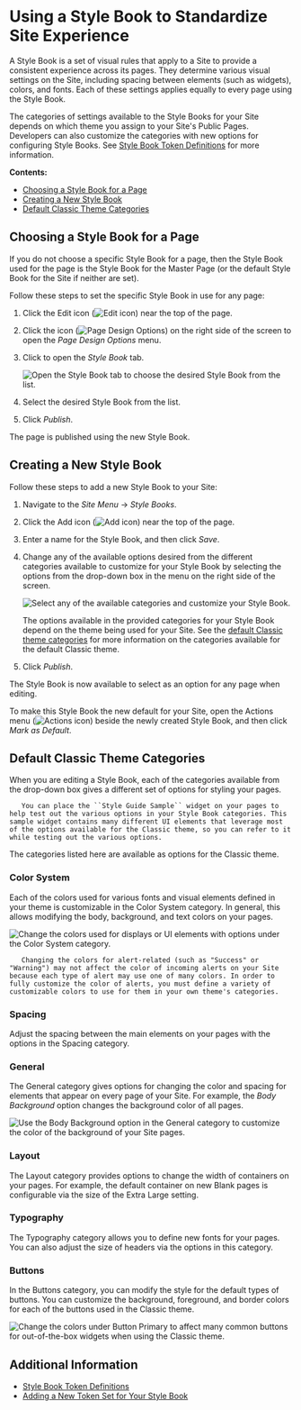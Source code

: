 # Using a Style Book to Standardize Site Experience

A Style Book is a set of visual rules that apply to a Site to provide a consistent experience across its pages. They determine various visual settings on the Site, including spacing between elements (such as widgets), colors, and fonts. Each of these settings applies equally to every page using the Style Book.

The categories of settings available to the Style Books for your Site depends on which theme you assign to your Site's Public Pages. Developers can also customize the categories with new options for configuring Style Books. See [Style Book Token Definitions](./developer-guide/style-book-token-definitions.md) for more information.

**Contents:**

* [Choosing a Style Book for a Page](#choosing-a-style-book-for-a-page)
* [Creating a New Style Book](#creating-a-new-style-book)
* [Default Classic Theme Categories](#default-classic-theme-categories)

## Choosing a Style Book for a Page

If you do not choose a specific Style Book for a page, then the Style Book used for the page is the Style Book for the Master Page (or the default Style Book for the Site if neither are set).

Follow these steps to set the specific Style Book in use for any page:

1. Click the Edit icon (![Edit icon](../../images/icon-edit.png)) near the top of the page.

1. Click the icon (![Page Design Options](../../images/icon-format.png)) on the right side of the screen to open the *Page Design Options* menu.

1. Click to open the *Style Book* tab.

    ![Open the Style Book tab to choose the desired Style Book from the list.](./using-a-style-book-to-standardize-site-experience/images/01.png)

1. Select the desired Style Book from the list.

1. Click *Publish*.

The page is published using the new Style Book.

## Creating a New Style Book

Follow these steps to add a new Style Book to your Site:

1. Navigate to the *Site Menu* &rarr; *Style Books*.

1. Click the Add icon (![Add icon](../../images/icon-add.png)) near the top of the page.

1. Enter a name for the Style Book, and then click *Save*.

1. Change any of the available options desired from the different categories available to customize for your Style Book by selecting the options from the drop-down box in the menu on the right side of the screen.

    ![Select any of the available categories and customize your Style Book.](./using-a-style-book-to-standardize-site-experience/images/02.png)

    The options available in the provided categories for your Style Book depend on the theme being used for your Site. See the [default Classic theme categories](#default-classic-theme-categories) for more information on the categories available for the default Classic theme.

1. Click *Publish*.

The Style Book is now available to select as an option for any page when editing.

To make this Style Book the new default for your Site, open the Actions menu (![Actions icon](../../images/icon-actions.png)) beside the newly created Style Book, and then click *Mark as Default*.

## Default Classic Theme Categories

When you are editing a Style Book, each of the categories available from the drop-down box gives a different set of options for styling your pages.

```tip::
   You can place the ``Style Guide Sample`` widget on your pages to help test out the various options in your Style Book categories. This sample widget contains many different UI elements that leverage most of the options available for the Classic theme, so you can refer to it while testing out the various options.
```

The categories listed here are available as options for the Classic theme.

### Color System

Each of the colors used for various fonts and visual elements defined in your theme is customizable in the Color System category. In general, this allows modifying the body, background, and text colors on your pages.

![Change the colors used for displays or UI elements with options under the Color System category.](./using-a-style-book-to-standardize-site-experience/images/03.png)

```note::
   Changing the colors for alert-related (such as "Success" or "Warning") may not affect the color of incoming alerts on your Site because each type of alert may use one of many colors. In order to fully customize the color of alerts, you must define a variety of customizable colors to use for them in your own theme's categories.
```

### Spacing

Adjust the spacing between the main elements on your pages with the options in the Spacing category.

### General

The General category gives options for changing the color and spacing for elements that appear on every page of your Site. For example, the *Body Background* option changes the background color of all pages.

![Use the Body Background option in the General category to customize the color of the background of your Site pages.](./using-a-style-book-to-standardize-site-experience/images/04.png)

### Layout

The Layout category provides options to change the width of containers on your pages. For example, the default container on new Blank pages is configurable via the size of the Extra Large setting.

### Typography

The Typography category allows you to define new fonts for your pages. You can also adjust the size of headers via the options in this category.

### Buttons

In the Buttons category, you can modify the style for the default types of buttons. You can customize the background, foreground, and border colors for each of the buttons used in the Classic theme.

![Change the colors under Button Primary to affect many common buttons for out-of-the-box widgets when using the Classic theme.](./using-a-style-book-to-standardize-site-experience/images/05.png)

## Additional Information

* [Style Book Token Definitions](./developer-guide/style-book-token-definitions.md)
* [Adding a New Token Set for Your Style Book](./developer-guide/adding-a-new-token-set-for-your-style-book.md)
